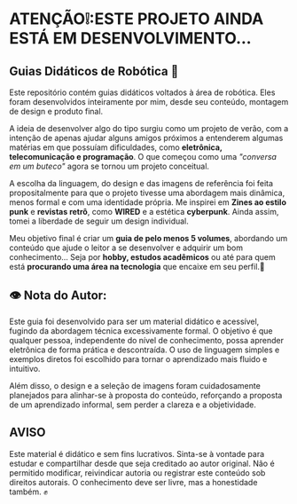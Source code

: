 # <strong>ATENÇÃO❕:</strong>ESTE PROJETO AINDA ESTÁ EM DESENVOLVIMENTO... 

## Guias Didáticos de Robótica 👾
 

Este repositório contém guias didáticos voltados à área de robótica. Eles foram desenvolvidos inteiramente por mim, desde seu conteúdo, montagem de design e produto final.

A ideia de desenvolver algo do tipo surgiu como um projeto de verão, com a intenção de apenas ajudar alguns amigos próximos a entenderem algumas matérias em que possuíam dificuldades, como **eletrônica, telecomunicação e programação**. O que começou como uma *"conversa em um buteco"* agora se tornou um projeto conceitual.  

A escolha da linguagem, do design e das imagens de referência foi feita propositalmente para que o projeto tivesse uma abordagem mais dinâmica, menos formal e com uma identidade própria. Me inspirei em **Zines ao estilo punk** e **revistas retrô**, como **WIRED** e a estética **cyberpunk**. Ainda assim, tomei a liberdade de seguir um design individual.  

Meu objetivo final é criar um **guia de pelo menos 5 volumes**, abordando um conteúdo que ajude o leitor a se desenvolver e adquirir um bom conhecimento... Seja por **hobby, estudos acadêmicos** ou até para quem está **procurando uma área na tecnologia** que encaixe em seu perfil.🤠


## 👁 Nota do Autor:
 Este guia foi desenvolvido para ser um material didático e acessível, fugindo da abordagem técnica excessivamente formal. O objetivo é que qualquer pessoa, independente do nível de conhecimento, possa aprender eletrônica de forma prática e descontraída. O uso de linguagem simples e exemplos diretos foi escolhido para tornar o aprendizado mais fluido e intuitivo.
  
 Além disso, o design e a seleção de imagens foram cuidadosamente planejados para alinhar-se à proposta do conteúdo, reforçando a proposta de um aprendizado informal, sem perder a clareza e a objetividade.

## AVISO

 Este material é didático e sem fins lucrativos. Sinta-se à vontade para estudar e compartilhar desde que seja creditado ao autor original. Não é permitido modificar, reivindicar autoria ou registrar este conteúdo sob direitos autorais. O conhecimento deve ser livre, mas a honestidade também. ✊
